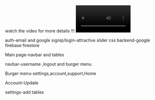 watch the video for more details !!!
<video src='' width=180/>
Functionalities:

auth-email and google
signip/login-attractive slider css
backend-google firebase firestore

Main page-navbar and tables

navbar-username ,logout and burger menu

Burger menu-settings,account,support,Home

Account-Update

settings-add tables

